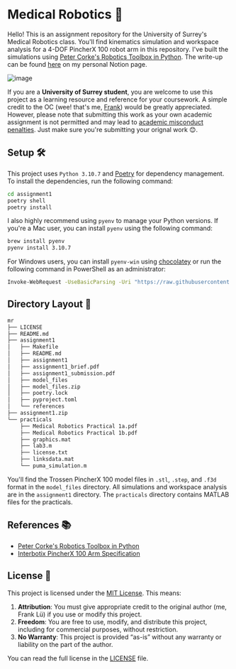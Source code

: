 # Medical Robotics 🤖
Hello! This is an assignment repository for the University of Surrey's Medical Robotics class. You'll find kinematics simulation and workspace analysis for a 4-DOF PincherX 100 robot arm in this repository. I've built the simulations using [Peter Corke's Robotics Toolbox in Python](https://github.com/petercorke/robotics-toolbox-python). The write-up can be found [here](https://www.notion.so/frankcholula/Medical-Robotics-Coursework-1403b40fbcd580b9b51ddbc292d31d40?pvs=4) on my personal Notion page.

![image](https://github.com/user-attachments/assets/80294f6b-9581-4fac-bd77-e81e3e30b4b7)


If you are a **University of Surrey student**, you are welcome to use this project as a learning resource and reference for your coursework. A simple credit to the OC (wee! that's me, [Frank](https://frankcholula.notion.site/)) would be greatly appreciated. However, please note that submitting this work as your own academic assignment is not permitted and may lead to [academic misconduct penalties](https://www.surrey.ac.uk/office-student-complaints-appeals-and-regulation/academic-misconduct-and-appeals). Just make sure you're submitting your orignal work 😊.

## Setup 🛠
T️his project uses `Python 3.10.7` and [Poetry](https://python-poetry.org/) for dependency management. To install the dependencies, run the following command:
```bash
cd assignment1
poetry shell
poetry install
```

I also highly recommend using `pyenv` to manage your Python versions. If you're a Mac user, you can install `pyenv` using the following command:
```bash
brew install pyenv
pyenv install 3.10.7
```

For Windows users, you can install `pyenv-win` using [chocolatey](https://chocolatey.org/) or run the following command in PowerShell as an administrator:
```bash
Invoke-WebRequest -UseBasicParsing -Uri "https://raw.githubusercontent.com/pyenv-win/pyenv-win/master/pyenv-win/install-pyenv-win.ps1" -OutFile "./install-pyenv-win.ps1"; &"./install-pyenv-win.ps1"
```

## Directory Layout 📖
```bash
mr
├── LICENSE
├── README.md
├── assignment1
│   ├── Makefile
│   ├── README.md
│   ├── assignment1
│   ├── assignment1_brief.pdf
│   ├── assignment1_submission.pdf
│   ├── model_files
│   ├── model_files.zip
│   ├── poetry.lock
│   ├── pyproject.toml
│   └── references
├── assignment1.zip
└── practicals
    ├── Medical Robotics Practical 1a.pdf
    ├── Medical Robotics Practical 1b.pdf
    ├── graphics.mat
    ├── lab3.m
    ├── license.txt
    ├── linksdata.mat
    └── puma_simulation.m
```
You'll find the Trossen PincherX 100 model files in `.stl`, `.step`, and `.f3d` format in the `model_files` directory. All simulations and workspace analysis are in the `assignment1` directory. The `practicals` directory contains MATLAB files for the practicals.

## References 📚
- [Peter Corke's Robotics Toolbox in Python](https://github.com/petercorke/robotics-toolbox-python)
- [Interbotix PincherX 100 Arm Specification](https://docs.trossenrobotics.com/interbotix_xsarms_docs/specifications/px100.html)

## License 📃
This project is licensed under the [MIT License](https://opensource.org/licenses/MIT). 
This means:
1.  **Attribution**: You must give appropriate credit to the original author (me, Frank Lü) if you use or modify this project.
2.  **Freedom**: You are free to use, modify, and distribute this project, including for commercial purposes, without restriction.
3.	**No Warranty**: This project is provided “as-is” without any warranty or liability on the part of the author.

You can read the full license in the [LICENSE](LICENSE) file.
